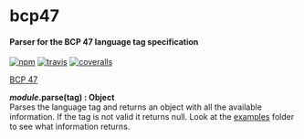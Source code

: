 bcp47
=====

#### Parser for the BCP 47 language tag specification ####

[![npm][npm-image]][npm-url]
[![travis][travis-image]][travis-url]
[![coveralls][coveralls-image]][coveralls-url]

[BCP 47][bcp47]

___module_.parse(tag) : Object__  
Parses the language tag and returns an object with all the available information. If the tag is not valid it returns null. Look at the [examples][examples] folder to see what information returns.

[npm-image]: https://img.shields.io/npm/v/bcp47.svg?style=flat
[npm-url]: https://npmjs.org/package/bcp47
[travis-image]: https://img.shields.io/travis/gagle/node-bcp47.svg?style=flat
[travis-url]: https://travis-ci.org/gagle/node-bcp47
[coveralls-image]: https://img.shields.io/coveralls/gagle/node-bcp47.svg?style=flat
[coveralls-url]: https://coveralls.io/r/gagle/node-bcp47
[bcp47]: http://tools.ietf.org/rfc/bcp/bcp47.txt
[examples]: https://github.com/gagle/node-bcp47/tree/master/examples